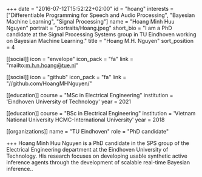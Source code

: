 +++ 
date = "2016-07-12T15:52:22+02:00"
id = "hoang" 
interests = ["Differentiable Programming for Speech and Audio Processing", "Bayesian Machine Learning", "Signal Processing"] 
name = "Hoang Minh Huu Nguyen" 
portrait = "portraits/Hoang.jpeg" 
short_bio = "I am a PhD candidate at the Signal Processing Systems group in TU Eindhoven working on Bayesian Machine Learning." 
title = "Hoang M.H. Nguyen" 
sort_position = 4

[[social]] 
icon = "envelope" 
icon_pack = "fa" 
link = "mailto:m.h.n.hoang@tue.nl"

[[social]] 
icon = "github" 
icon_pack = "fa" 
link = "//github.com/HoangMHNguyen/" 

[[education]] 
course = "MSc in Electrical Engineering" 
institution = 'Eindhoven University of Technology' 
year = 2021

[[education]] 
course = "BSc in Electrical Engineering" 
institution = 'Vietnam National University HCMC-International University' 
year = 2018


[[organizations]] 
name = "TU Eindhoven" 
role = "PhD candidate"

+++ 
Hoang Minh Huu Nguyen is a PhD candidate in the SPS group of the Electrical Engineering department at the Eindhoven University of Technology. His research focuses on developing usable synthetic active inference agents through the development of scalable real-time Bayesian inference..